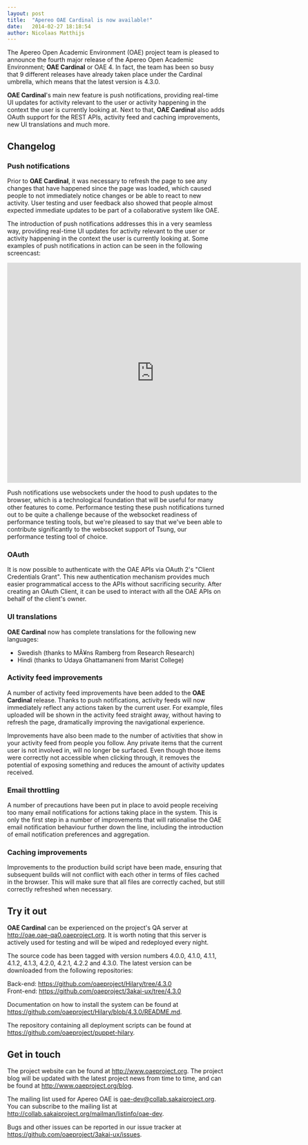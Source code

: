 ```yaml
---
layout: post
title:  "Apereo OAE Cardinal is now available!"
date:   2014-02-27 18:18:54
author: Nicolaas Matthijs
---
```

<p>The Apereo Open Academic Environment (OAE) project team is pleased to announce the fourth major release of the Apereo Open Academic Environment; <strong>OAE Cardinal</strong> or OAE 4. In fact, the team has been so busy that 9 different releases have already taken place under the Cardinal umbrella, which means that the latest version is 4.3.0.</p><p><strong>OAE Cardinal</strong>'s main new feature is push notifications, providing real-time UI updates for activity relevant to the user or activity happening in the context the user is currently looking at. Next to that, <strong>OAE Cardinal</strong> also adds OAuth support for the REST APIs, activity feed and caching improvements, new UI translations and much more.</p>
<!--more-->
<h2>Changelog</h2><h3>Push notifications</h3><p>Prior to <strong>OAE Cardinal</strong>, it was necessary to refresh the page to see any changes that have happened since the page was loaded, which caused people to not immediately notice changes or be able to react to new activity. User testing and user feedback also showed that people almost expected immediate updates to be part of a collaborative system like OAE.</p><p>The introduction of push notifications addresses this in a very seamless way, providing real-time UI updates for activity relevant to the user or activity happening in the context the user is currently looking at. Some examples of push notifications in action can be seen in the following screencast:</p><p><iframe src="http://www.youtube.com/embed/e3MuESBXSIU" frameborder="0" width="680" height="510"></iframe></p><p>Push notifications use websockets under the hood to push updates to the browser, which is a technological foundation that will be useful for many other features to come. Performance testing these push notifications turned out to be quite a challenge because of the websocket readiness of performance testing tools, but we're pleased to say that we've been able to contribute significantly to the websocket support of Tsung, our performance testing tool of choice.</p><h3>OAuth</h3><p>It is now possible to authenticate with the OAE APIs via OAuth 2's "Client Credentials Grant". This new authentication mechanism provides much easier programmatical access to the APIs without sacrificing security. After creating an OAuth Client, it can be used to interact with all the OAE APIs on behalf of the client's owner.</p><h3>UI translations</h3><p><strong>OAE Cardinal</strong> now has complete translations for the following new languages:</p><ul><li>Swedish (thanks to MÃ¥ns Ramberg from Research Research)</li><li>Hindi (thanks to Udaya Ghattamaneni from Marist College)</li></ul><h3>Activity feed improvements</h3><p>A number of activity feed improvements have been added to the <strong>OAE Cardinal</strong> release. Thanks to push notifications, activity feeds will now immediately reflect any actions taken by the current user. For example, files uploaded will be shown in the activity feed straight away, without having to refresh the page, dramatically improving the navigational experience.</p><p>Improvements have also been made to the number of activities that show in your activity feed from people you follow. Any private items that the current user is not involved in, will no longer be surfaced. Even though those items were correctly not accessible when clicking through, it removes the potential of exposing something and reduces the amount of activity updates received.</p><h3>Email throttling</h3><p>A number of precautions have been put in place to avoid people receiving too many email notifications for actions taking place in the system. This is only the first step in a number of improvements that will rationalise the OAE email notification behaviour further down the line, including the introduction of email notification preferences and aggregation.</p><h3>Caching improvements</h3><p>Improvements to the production build script have been made, ensuring that subsequent builds will not conflict with each other in terms of files cached in the browser. This will make sure that all files are correctly cached, but still correctly refreshed when necessary.</p><h2>Try it out</h2><p><strong>OAE Cardinal</strong> can be experienced on the project's QA server at <a href="http://oae.oae-qa0.oaeproject.org" target="_blank">http://oae.oae-qa0.oaeproject.org</a>. It is worth noting that this server is actively used for testing and will be wiped and redeployed every night.</p><p>The source code has been tagged with version numbers 4.0.0, 4.1.0, 4.1.1, 4.1.2, 4.1.3, 4.2.0, 4.2.1, 4.2.2 and 4.3.0. The latest version can be downloaded from the following repositories:</p><p>Back-end: <a href="https://github.com/oaeproject/Hilary/tree/4.3.0" target="_blank">https://github.com/oaeproject/Hilary/tree/4.3.0</a><br />Front-end: <a href="https://github.com/oaeproject/3akai-ux/tree/4.3.0" target="_blank">https://github.com/oaeproject/3akai-ux/tree/4.3.0</a></p><p>Documentation on how to install the system can be found at <a href="https://github.com/oaeproject/Hilary/blob/4.3.0/README.md" target="_blank">https://github.com/oaeproject/Hilary/blob/4.3.0/README.md</a>.</p><p>The repository containing all deployment scripts can be found at <a href="https://github.com/oaeproject/puppet-hilary" target="_blank">https://github.com/oaeproject/puppet-hilary</a>.</p><h2>Get in touch</h2><p>The project website can be found at <a href="http://www.oaeproject.org" target="_blank">http://www.oaeproject.org</a>. The project blog will be updated with the latest project news from time to time, and can be found at <a href="http://www.oaeproject.org/blog" target="_blank">http://www.oaeproject.org/blog</a>.</p><p>The mailing list used for Apereo OAE is <a href="mailto:oae-dev@collab.sakaiproject.org">oae-dev@collab.sakaiproject.org</a>. You can subscribe to the mailing list at <a href="http://collab.sakaiproject.org/mailman/listinfo/oae-dev" target="_blank">http://collab.sakaiproject.org/mailman/listinfo/oae-dev</a>.</p><p>Bugs and other issues can be reported in our issue tracker at <a href="https://github.com/oaeproject/3akai-ux/issues" target="_blank">https://github.com/oaeproject/3akai-ux/issues</a>.</p>
